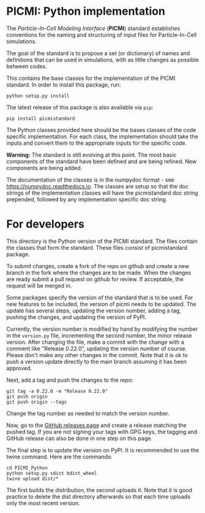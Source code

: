 # PICMI: Python implementation

The *Particle-In-Cell Modeling Interface* (**PICMI**) standard establishes conventions for the naming and structuring of input files for Particle-In-Cell simulations.

The goal of the standard is to propose a set (or dictionary) of names and definitions that can be used in simulations, with as little changes as possible between codes.

This contains the base classes for the implementation of the PICMI standard. In order to install this package, run:
  ```
  python setup.py install
  ```
  The latest release of this package is also available via `pip`:
  ```
  pip install picmistandard
  ```

The Python classes provided here should be the bases classes of the code specific implementation. For each class, the implementation
should take the inputs and convert them to the appropriate inputs for the specific code.

**Warning:**
The standard is still evolving at this point. The most basic components of the standard have been defined and are being refined. New components are being added.

The documentation of the classes is in the numpydoc format - see https://numpydoc.readthedocs.io.
The classes are setup so that the doc strings of the implementation classes will have the picmistandard
doc string prepended, followed by any implementation specific doc string.

# For developers

This directory is the Python version of the PICMI standard. The files contain the classes that form the standard. These files
consist of picmistandard package.

To submit changes, create a fork of the repo on github and create a new branch in the fork where the changes are to be made.
When the changes are ready submit a pull request on github for review. If acceptable, the request will be merged in.

Some packages specify the version of the standard that is to be used. For new features to be included, the version of picmi needs to
be updated. The update has several steps, updating the version number, adding a tag, pushing the changes, and updating the version
of PyPI.

Currently, the version number is modified by hand by modifying the number in the `version.py` file, incrementing the second
number, the minor release version. After changing the file, make a commit with the change with a comment like "Release 0.22.0",
updating the version number of course.
Please don't make any other changes in the commit. Note that it is ok to push a version update directly to the main branch assuming
it has been approved.

Next, add a tag and push the changes to the repo:

  ```
  git tag -a 0.22.0 -m "Release 0.22.0"
  git push origin
  git push origin --tags
  ```

Change the tag number as needed to match the version number.

Now, go to the [GitHub releases page](https://github.com/picmi-standard/picmi/releases) and create a release matching the pushed tag.
If you are not signing your tags with GPG keys, the tagging and GitHub release can also be done in one step on this page.

The final step is to update the version on PyPI. It is recommended to use the twine command. Here are the commands:

  ```
  cd PICMI_Python
  python setup.py sdist bdist_wheel
  twine upload dist/*
  ```

The first builds the distribution, the second uploads it. Note that it is good practice to delete the dist directory
afterwards so that each time uploads only the most recent version.

